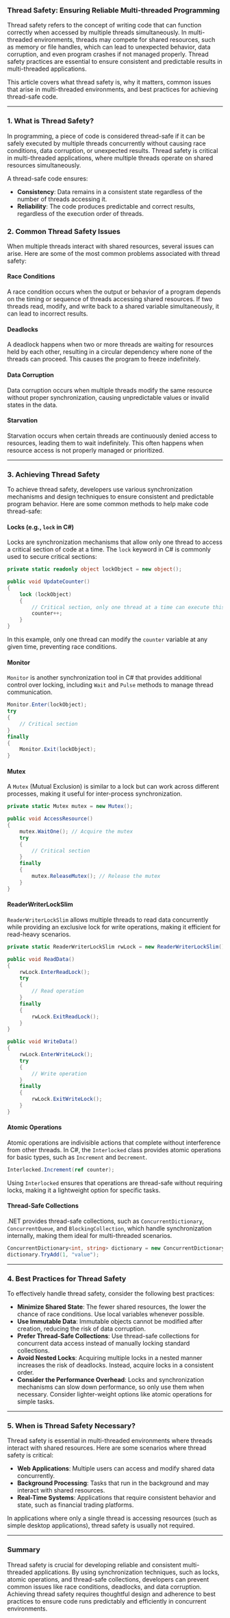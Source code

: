 ### Thread Safety: Ensuring Reliable Multi-threaded Programming

Thread safety refers to the concept of writing code that can function correctly when accessed by multiple threads simultaneously. In multi-threaded environments, threads may compete for shared resources, such as memory or file handles, which can lead to unexpected behavior, data corruption, and even program crashes if not managed properly. Thread safety practices are essential to ensure consistent and predictable results in multi-threaded applications.

This article covers what thread safety is, why it matters, common issues that arise in multi-threaded environments, and best practices for achieving thread-safe code.

---

### 1. What is Thread Safety?

In programming, a piece of code is considered thread-safe if it can be safely executed by multiple threads concurrently without causing race conditions, data corruption, or unexpected results. Thread safety is critical in multi-threaded applications, where multiple threads operate on shared resources simultaneously.

A thread-safe code ensures:
- **Consistency**: Data remains in a consistent state regardless of the number of threads accessing it.
- **Reliability**: The code produces predictable and correct results, regardless of the execution order of threads.

### 2. Common Thread Safety Issues

When multiple threads interact with shared resources, several issues can arise. Here are some of the most common problems associated with thread safety:

#### Race Conditions
A race condition occurs when the output or behavior of a program depends on the timing or sequence of threads accessing shared resources. If two threads read, modify, and write back to a shared variable simultaneously, it can lead to incorrect results.

#### Deadlocks
A deadlock happens when two or more threads are waiting for resources held by each other, resulting in a circular dependency where none of the threads can proceed. This causes the program to freeze indefinitely.

#### Data Corruption
Data corruption occurs when multiple threads modify the same resource without proper synchronization, causing unpredictable values or invalid states in the data.

#### Starvation
Starvation occurs when certain threads are continuously denied access to resources, leading them to wait indefinitely. This often happens when resource access is not properly managed or prioritized.

---

### 3. Achieving Thread Safety

To achieve thread safety, developers use various synchronization mechanisms and design techniques to ensure consistent and predictable program behavior. Here are some common methods to help make code thread-safe:

#### Locks (e.g., `lock` in C#)

Locks are synchronization mechanisms that allow only one thread to access a critical section of code at a time. The `lock` keyword in C# is commonly used to secure critical sections:

```csharp
private static readonly object lockObject = new object();

public void UpdateCounter()
{
    lock (lockObject)
    {
        // Critical section, only one thread at a time can execute this code
        counter++;
    }
}
```

In this example, only one thread can modify the `counter` variable at any given time, preventing race conditions.

#### Monitor
`Monitor` is another synchronization tool in C# that provides additional control over locking, including `Wait` and `Pulse` methods to manage thread communication.

```csharp
Monitor.Enter(lockObject);
try
{
    // Critical section
}
finally
{
    Monitor.Exit(lockObject);
}
```

#### Mutex
A `Mutex` (Mutual Exclusion) is similar to a lock but can work across different processes, making it useful for inter-process synchronization.

```csharp
private static Mutex mutex = new Mutex();

public void AccessResource()
{
    mutex.WaitOne(); // Acquire the mutex
    try
    {
        // Critical section
    }
    finally
    {
        mutex.ReleaseMutex(); // Release the mutex
    }
}
```

#### ReaderWriterLockSlim
`ReaderWriterLockSlim` allows multiple threads to read data concurrently while providing an exclusive lock for write operations, making it efficient for read-heavy scenarios.

```csharp
private static ReaderWriterLockSlim rwLock = new ReaderWriterLockSlim();

public void ReadData()
{
    rwLock.EnterReadLock();
    try
    {
        // Read operation
    }
    finally
    {
        rwLock.ExitReadLock();
    }
}

public void WriteData()
{
    rwLock.EnterWriteLock();
    try
    {
        // Write operation
    }
    finally
    {
        rwLock.ExitWriteLock();
    }
}
```

#### Atomic Operations
Atomic operations are indivisible actions that complete without interference from other threads. In C#, the `Interlocked` class provides atomic operations for basic types, such as `Increment` and `Decrement`.

```csharp
Interlocked.Increment(ref counter);
```

Using `Interlocked` ensures that operations are thread-safe without requiring locks, making it a lightweight option for specific tasks.

#### Thread-Safe Collections
.NET provides thread-safe collections, such as `ConcurrentDictionary`, `ConcurrentQueue`, and `BlockingCollection`, which handle synchronization internally, making them ideal for multi-threaded scenarios.

```csharp
ConcurrentDictionary<int, string> dictionary = new ConcurrentDictionary<int, string>();
dictionary.TryAdd(1, "value");
```

---

### 4. Best Practices for Thread Safety

To effectively handle thread safety, consider the following best practices:

- **Minimize Shared State**: The fewer shared resources, the lower the chance of race conditions. Use local variables whenever possible.
- **Use Immutable Data**: Immutable objects cannot be modified after creation, reducing the risk of data corruption.
- **Prefer Thread-Safe Collections**: Use thread-safe collections for concurrent data access instead of manually locking standard collections.
- **Avoid Nested Locks**: Acquiring multiple locks in a nested manner increases the risk of deadlocks. Instead, acquire locks in a consistent order.
- **Consider the Performance Overhead**: Locks and synchronization mechanisms can slow down performance, so only use them when necessary. Consider lighter-weight options like atomic operations for simple tasks.

---

### 5. When is Thread Safety Necessary?

Thread safety is essential in multi-threaded environments where threads interact with shared resources. Here are some scenarios where thread safety is critical:

- **Web Applications**: Multiple users can access and modify shared data concurrently.
- **Background Processing**: Tasks that run in the background and may interact with shared resources.
- **Real-Time Systems**: Applications that require consistent behavior and state, such as financial trading platforms.

In applications where only a single thread is accessing resources (such as simple desktop applications), thread safety is usually not required.

---

### Summary

Thread safety is crucial for developing reliable and consistent multi-threaded applications. By using synchronization techniques, such as locks, atomic operations, and thread-safe collections, developers can prevent common issues like race conditions, deadlocks, and data corruption. Achieving thread safety requires thoughtful design and adherence to best practices to ensure code runs predictably and efficiently in concurrent environments.
